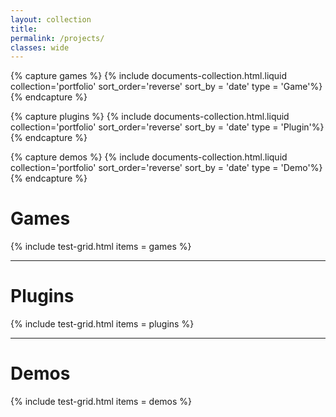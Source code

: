 ```yaml
---
layout: collection
title: 
permalink: /projects/
classes: wide
---
```


{% capture games %}
    {% include documents-collection.html.liquid collection='portfolio' sort_order='reverse' sort_by = 'date' type = 'Game'%}
{% endcapture %}

{% capture plugins %}
    {% include documents-collection.html.liquid collection='portfolio' sort_order='reverse' sort_by = 'date' type = 'Plugin'%}
{% endcapture %}

{% capture demos %}
    {% include documents-collection.html.liquid collection='portfolio' sort_order='reverse' sort_by = 'date' type = 'Demo'%}
{% endcapture %}

# Games

{% include test-grid.html items = games %}

---
# Plugins

{% include test-grid.html items = plugins %}

---
# Demos

{% include test-grid.html items = demos %}
